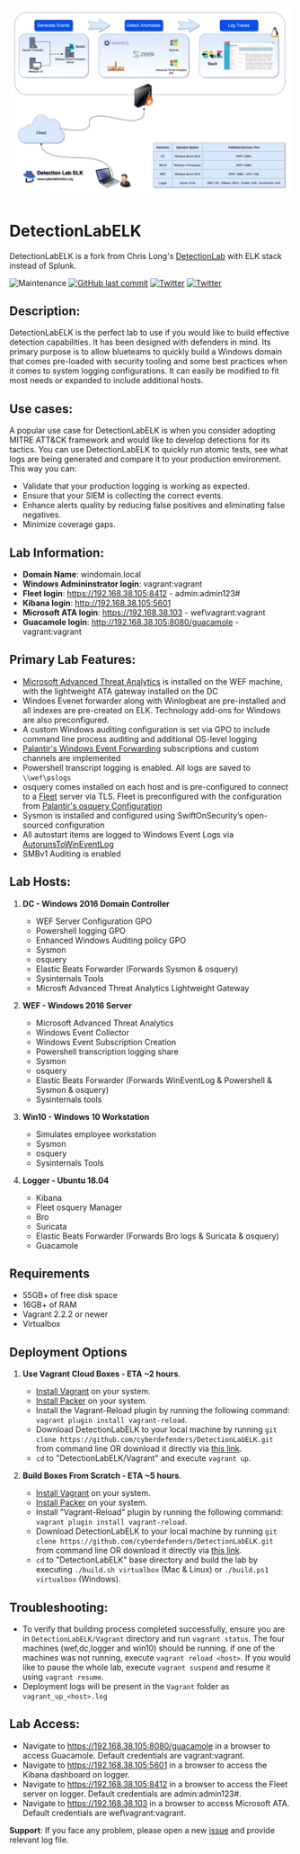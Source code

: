 ![DetectionLab](./img/DetectionLabELK-new.jpg)
# DetectionLabELK
DetectionLabELK is a fork from Chris Long's [DetectionLab](https://github.com/clong/DetectionLab) with ELK stack instead of Splunk.


![Maintenance](https://img.shields.io/maintenance/yes/2020.svg?style=flat-square)
[![GitHub last commit](https://img.shields.io/github/last-commit/cyberdefenders/DetectionLabELK.svg?style=flat-square)](https://github.com/cyberdefenders/DetectionLabELK/commit/master)
[![Twitter](https://img.shields.io/twitter/follow/DetectionLab.svg?style=social)](https://twitter.com/DetectionLab)
[![Twitter](https://img.shields.io/twitter/follow/CyberDefenders?style=social)](https://twitter.com/CyberDefenders)

## Description:
DetectionLabELK is the perfect lab to use if you would like to build effective detection capabilities. It has been designed with defenders in mind. Its primary purpose is to allow blueteams to quickly build a Windows domain that comes pre-loaded with security tooling and some best practices when it comes to system logging configurations. It can easily be modified to fit most needs or expanded to include additional hosts.

## Use cases:
A popular use case for DetectionLabELK is when you consider adopting MITRE ATT&CK framework and would like to develop detections for its tactics. You can use DetectionLabELK to quickly run atomic tests, see what logs are being generated and compare it to your production environment. This way you can:

* Validate that your production logging is working as expected.
* Ensure that your SIEM is collecting the correct events.
* Enhance alerts quality by reducing false positives and eliminating false negatives.
* Minimize coverage gaps.

## Lab Information:
* **Domain Name**: windomain.local
* **Windows Admininstrator login**: vagrant:vagrant
* **Fleet login**: https://192.168.38.105:8412 - admin:admin123#
* **Kibana login**: http://192.168.38.105:5601
* **Microsoft ATA login**: https://192.168.38.103 - wef\vagrant:vagrant
* **Guacamole login**: http://192.168.38.105:8080/guacamole - vagrant:vagrant


## Primary Lab Features:
* [Microsoft Advanced Threat Analytics](https://www.microsoft.com/en-us/cloud-platform/advanced-threat-analytics) is installed on the WEF machine, with the lightweight ATA gateway installed on the DC
* Windoes Evenet forwarder along with Winlogbeat are pre-installed and all indexes are pre-created on ELK. Technology add-ons for Windows are also preconfigured.
* A custom Windows auditing configuration is set via GPO to include command line process auditing and additional OS-level logging
* [Palantir's Windows Event Forwarding](http://github.com/palantir/windows-event-forwarding)  subscriptions and custom channels are implemented
* Powershell transcript logging is enabled. All logs are saved to `\\wef\pslogs`
* osquery comes installed on each host and is pre-configured to connect to a [Fleet](https://kolide.co/fleet) server via TLS. Fleet is preconfigured with the configuration from [Palantir's osquery Configuration](https://github.com/palantir/osquery-configuration)
* Sysmon is installed and configured using SwiftOnSecurity’s open-sourced configuration
* All autostart items are logged to Windows Event Logs via [AutorunsToWinEventLog](https://github.com/palantir/windows-event-forwarding/tree/master/AutorunsToWinEventLog)
* SMBv1 Auditing is enabled

## Lab Hosts:
1.  **DC - Windows 2016 Domain Controller**
    * WEF Server Configuration GPO
    * Powershell logging GPO
    * Enhanced Windows Auditing policy GPO
    * Sysmon
    * osquery
    * Elastic Beats Forwarder (Forwards Sysmon & osquery)
    * Sysinternals Tools
    * Microsft Advanced Threat Analytics Lightweight Gateway

2.  **WEF - Windows 2016 Server**
    * Microsoft Advanced Threat Analytics
    * Windows Event Collector
    * Windows Event Subscription Creation
    * Powershell transcription logging share
    * Sysmon
    * osquery
    * Elastic Beats Forwarder (Forwards WinEventLog & Powershell & Sysmon & osquery)
    * Sysinternals tools

3.  **Win10 - Windows 10 Workstation**
    * Simulates employee workstation
    * Sysmon
    * osquery
    * Sysinternals Tools

4.  **Logger - Ubuntu 18.04**  
    * Kibana
    * Fleet osquery Manager
    * Bro
    * Suricata
    * Elastic Beats Forwarder (Forwards Bro logs & Suricata & osquery)
    * Guacamole

## Requirements
* 55GB+ of free disk space
* 16GB+ of RAM
* Vagrant 2.2.2 or newer
* Virtualbox



## Deployment Options
1.  **Use Vagrant Cloud Boxes - ETA ~2 hours**.
    * [Install Vagrant](https://www.vagrantup.com/downloads.html) on your system.
    * [Install Packer](https://packer.io/downloads.html) on your system.
    * Install the Vagrant-Reload plugin by running the following command: `vagrant plugin install vagrant-reload`.
    * Download DetectionLabELK to your local machine by running `git clone https://github.com/cyberdefenders/DetectionLabELK.git` from command line OR download it directly via [this link](https://github.com/cyberdefenders/DetectionLabELK/archive/master.zip).
    * `cd` to "DetectionLabELK/Vagrant" and execute `vagrant up`.

2.  **Build Boxes From Scratch - ETA ~5 hours**. 
    * [Install Vagrant](https://www.vagrantup.com/downloads.html) on your system.
    * [Install Packer](https://packer.io/downloads.html) on your system.
    * Install "Vagrant-Reload" plugin by running the following command: `vagrant plugin install vagrant-reload`.
    * Download DetectionLabELK to your local machine by running `git clone https://github.com/cyberdefenders/DetectionLabELK.git` from command line OR download it directly via [this link](https://github.com/cyberdefenders/DetectionLabELK/archive/master.zip).
    * `cd` to "DetectionLabELK" base directory and build the lab by executing `./build.sh virtualbox` (Mac & Linux) or `./build.ps1 virtualbox` (Windows).
    
    
## Troubleshooting:    
* To verify that building process completed successfully, ensure you are in `DetectionLabELK/Vagrant` directory and run `vagrant status`. The four machines (wef,dc,logger and win10) should be running. if one of the machines was not running, execute `vagrant reload <host>`. If you would like to pause the whole lab, execute `vagrant suspend` and resume it using `vagrant resume`.
* Deployment logs will be present in the `Vagrant` folder as `vagrant_up_<host>.log`


## Lab Access: 
* Navigate to https://192.168.38.105:8080/guacamole in a browser to access Guacamole. Default credentials are vagrant:vagrant.
* Navigate to https://192.168.38.105:5601 in a browser to access the Kibana dashboard on logger.
* Navigate to https://192.168.38.105:8412 in a browser to access the Fleet server on logger. Default credentials are admin:admin123#.
* Navigate to https://192.168.38.103 in a browser to access Microsoft ATA. Default credentials are wef\vagrant:vagrant.

**Support**: If you face any problem, please open a new [issue](https://github.com/cyberdefenders/DetectionLabELK/issues) and provide relevant log file.
